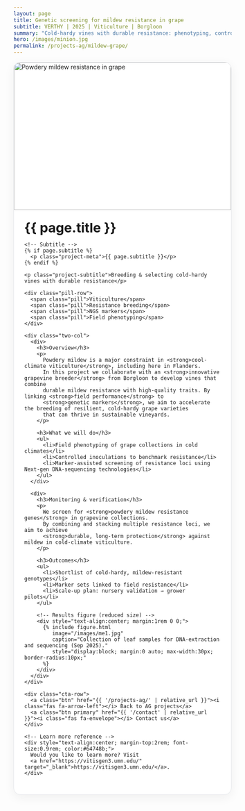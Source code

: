 ```yaml
---
layout: page
title: Genetic screening for mildew resistance in grape
subtitle: VERTHY | 2025 | Viticulture | Borgloon
summary: "Cold-hardy vines with durable resistance: phenotyping, controlled inoculation, and marker-assisted screening."
hero: /images/minion.jpg
permalink: /projects-ag/mildew-grape/
---
```


<div class="project-card">
  <div class="project-hero">
    <img src="{{ page.hero | default: '/images/minion.jpg' | relative_url }}" alt="Powdery mildew resistance in grape">
  </div>

  <div class="project-body">
    <h1 class="project-title">{{ page.title }}</h1>

    <!-- Subtitle -->
    {% if page.subtitle %}
      <p class="project-meta">{{ page.subtitle }}</p>
    {% endif %}

    <p class="project-subtitle">Breeding & selecting cold-hardy vines with durable resistance</p>

    <div class="pill-row">
      <span class="pill">Viticulture</span>
      <span class="pill">Resistance breeding</span>
      <span class="pill">NGS markers</span>
      <span class="pill">Field phenotyping</span>
    </div>

    <div class="two-col">
      <div>
        <h3>Overview</h3>
        <p>
          Powdery mildew is a major constraint in <strong>cool-climate viticulture</strong>, including here in Flanders.
          In this project we collaborate with an <strong>innovative grapevine breeder</strong> from Borgloon to develop vines that combine 
          durable mildew resistance with high-quality traits. By linking <strong>field performance</strong> to
          <strong>genetic markers</strong>, we aim to accelerate the breeding of resilient, cold-hardy grape varieties 
          that can thrive in sustainable vineyards.
        </p>

        <h3>What we will do</h3>
        <ul>
          <li>Field phenotyping of grape collections in cold climates</li>
          <li>Controlled inoculations to benchmark resistance</li>
          <li>Marker-assisted screening of resistance loci using Next-gen DNA-sequencing technologies</li>
        </ul>
      </div>

      <div>
        <h3>Monitoring & verification</h3>
        <p>
          We screen for <strong>powdery mildew resistance genes</strong> in grapevine collections.
          By combining and stacking multiple resistance loci, we aim to achieve
          <strong>durable, long-term protection</strong> against mildew in cold-climate viticulture.
        </p>

        <h3>Outcomes</h3>
        <ul>
          <li>Shortlist of cold-hardy, mildew-resistant genotypes</li>
          <li>Marker sets linked to field resistance</li>
          <li>Scale-up plan: nursery validation → grower pilots</li>
        </ul>

        <!-- Results figure (reduced size) -->
        <div style="text-align:center; margin:1rem 0 0;">
          {% include figure.html
             image="/images/me1.jpg"
             caption="Collection of leaf samples for DNA-extraction and sequencing (Sep 2025)."
             style="display:block; margin:0 auto; max-width:30px; border-radius:10px;"
          %}
        </div>
      </div>
    </div>

    <div class="cta-row">
      <a class="btn" href="{{ '/projects-ag/' | relative_url }}"><i class="fas fa-arrow-left"></i> Back to AG projects</a>
      <a class="btn primary" href="{{ '/contact' | relative_url }}"><i class="fas fa-envelope"></i> Contact us</a>
    </div>

    <!-- Learn more reference -->
    <div style="text-align:center; margin-top:2rem; font-size:0.9rem; color:#64748b;">
      Would you like to learn more? Visit 
      <a href="https://vitisgen3.umn.edu/" target="_blank">https://vitisgen3.umn.edu/</a>.
    </div>
  </div>
</div>

<style>
.project-card{
  max-width: 980px; margin: 0 auto 2.5rem; background:#fff;
  border:1px solid #e5e7eb; border-radius:16px; overflow:hidden;
  box-shadow: 0 6px 24px rgba(0,0,0,.06);
}
.project-hero img{
  width:100%; height: 340px; object-fit: cover; object-position: center; display:block;
}
@media (min-width: 1024px){
  .project-hero img{ height: 420px; }
}
.project-body{ padding: 1.25rem 1.5rem 1.75rem; }
.project-title{ margin: .2rem 0 0; font-size: 1.9rem; }

/* Subtitle style */
.project-meta{ color:#64748b; font-size:0.95rem; margin:0.25rem 0 1rem; }

.project-subtitle{ color:#475569; margin: .25rem 0 1rem; font-size:1.1rem; }

.pill-row{ display:flex; flex-wrap:wrap; gap:.5rem; margin-bottom:1.25rem; }
.pill{
  background:#e6f4f4; color:#217f82; padding:.25rem .6rem; border-radius:999px;
  font-size:.85rem; border:1px solid #cde7e7;
}

.two-col{ display:grid; grid-template-columns: 1fr; gap:1.25rem; }
@media (min-width: 860px){
  .two-col{ grid-template-columns: 1fr 1fr; gap:1.5rem 2rem; }
}

.cta-row{ display:flex; gap:.75rem; flex-wrap:wrap; margin-top:1.25rem; }
.btn{
  display:inline-flex; align-items:center; gap:.5rem; text-decoration:none;
  padding:.6rem .9rem; border-radius:10px; border:1px solid #e5e7eb; color:#0f172a;
  background:#fff; transition: all .2s ease;
}
.btn:hover{ transform: translateY(-2px); box-shadow:0 8px 20px rgba(0,0,0,.08); }
.btn.primary{ background:#217f82; color:#fff; border-color:#217f82; }
.btn.primary:hover{ background:#186c6d; border-color:#186c6d; }
</style>
